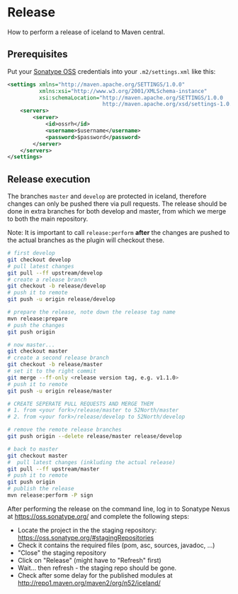 # Release

How to perform a release of iceland to Maven central.

## Prerequisites

Put your [Sonatype OSS](https://oss.sonatype.org/) credentials into your `.m2/settings.xml` like this:

```xml
<settings xmlns="http://maven.apache.org/SETTINGS/1.0.0"
          xmlns:xsi="http://www.w3.org/2001/XMLSchema-instance"
          xsi:schemaLocation="http://maven.apache.org/SETTINGS/1.0.0
                              http://maven.apache.org/xsd/settings-1.0.0.xsd">
    <servers>
        <server>
            <id>ossrh</id>
            <username>$username</username>
            <password>$password</password>
        </server>
    </servers>
</settings>
```

## Release execution

The branches ``master`` and ``develop`` are protected in iceland, therefore changes can only be pushed there via pull requests. The release should be done in extra branches for both develop and master, from which we merge to both the main repository.

Note: It is important to call `release:perform` **after** the changes are pushed to the actual branches as the plugin will checkout these.

```sh
# first develop
git checkout develop
# pull latest changes
git pull --ff upstream/develop
# create a release branch
git checkout -b release/develop
# push it to remote
git push -u origin release/develop

# prepare the release, note down the release tag name
mvn release:prepare
# push the changes
git push origin

# now master...
git checkout master
# create a second release branch
git checkout -b release/master
# set it to the right commit
git merge --ff-only <release version tag, e.g. v1.1.0>
# push it to remote
git push -u origin release/master

# CREATE SEPERATE PULL REQUESTS AND MERGE THEM
# 1. from <your fork>/release/master to 52North/master
# 2. from <your fork>/release/develop to 52North/develop

# remove the remote release branches
git push origin --delete release/master release/develop

# back to master
git checkout master
#  pull latest changes (inkluding the actual release)
git pull --ff upstream/master
# push it to remote
git push origin
# publish the release
mvn release:perform -P sign
```

After performing the release on the command line, log in to Sonatype Nexus at https://oss.sonatype.org/ and complete the following steps:

* Locate the project in the the staging repository: https://oss.sonatype.org/#stagingRepositories
* Check it contains the required files (pom, asc, sources, javadoc, ...)
* "Close" the staging repository
* Click on "Release" (might have to "Refresh" first)
* Wait... then refresh - the staging repo should be gone.
* Check after some delay for the published modules at http://repo1.maven.org/maven2/org/n52/iceland/